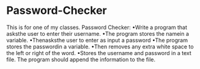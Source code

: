 # Password-Checker
This is for one of my classes. 
Password Checker:
•Write a program that asksthe user to enter their username.
•The program stores the namein a variable.
•Thenasksthe user to enter as input a password
•The program stores the passwordin a variable.
•Then removes any extra white space to the left or right of the word.
•Stores the username and password in a text file. The program should append the information to the file.
